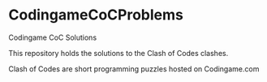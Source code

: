 # CodingameCoCProblems
Codingame CoC Solutions 

This repository holds the solutions to the Clash of Codes clashes.

Clash of Codes are short programming puzzles hosted on Codingame.com
